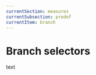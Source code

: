 ```yaml
---
currentSection: measures
currentSubsection: predef
currentItem: branch
---
```

# Branch selectors
text
